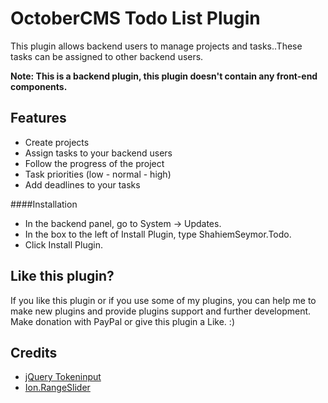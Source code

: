 OctoberCMS Todo List Plugin 
=============

This plugin allows backend users to manage projects and tasks..These tasks can be assigned to other backend users.

__Note: This is a backend plugin, this plugin doesn't contain any front-end components.__

Features
-------------
* Create projects
* Assign tasks to your backend users
* Follow the progress of the project
* Task priorities (low - normal - high)
* Add deadlines to your tasks

####Installation
* In the backend panel, go to System -> Updates.
* In the box to the left of Install Plugin, type ShahiemSeymor.Todo.
* Click Install Plugin.

Like this plugin?
-------------
If you like this plugin or if you use some of my plugins, you can help me to make new plugins and provide plugins support and further development. Make donation with PayPal or give this plugin a Like. :)

Credits
-------------
* [jQuery Tokeninput](http://loopj.com/jquery-tokeninput/ "Title")
* [Ion.RangeSlider](http://ionden.com/a/plugins/ion.rangeSlider/en.html "Title")
